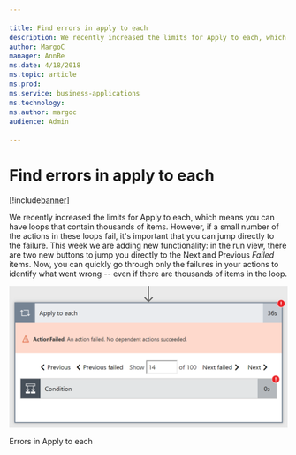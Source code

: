 ```yaml
---

title: Find errors in apply to each
description: We recently increased the limits for Apply to each, which means you can have loops that contain thousands of items.
author: MargoC
manager: AnnBe
ms.date: 4/18/2018
ms.topic: article
ms.prod: 
ms.service: business-applications
ms.technology: 
ms.author: margoc
audience: Admin

---
```

#  Find errors in apply to each




[!include[banner](../../../includes/banner.md)]

We recently increased the limits for Apply to each, which means you can have
loops that contain thousands of items. However, if a small number of the actions
in these loops fail, it's important that you can jump directly to the failure.
This week we are adding new functionality: in the run view, there are two new
buttons to jump you directly to the Next and Previous *Failed* items. Now, you
can quickly go through only the failures in your actions to identify what went
wrong -- even if there are thousands of items in the loop.

![](media/find-errors-apply-to-each-1.png "")

Errors in Apply to each
